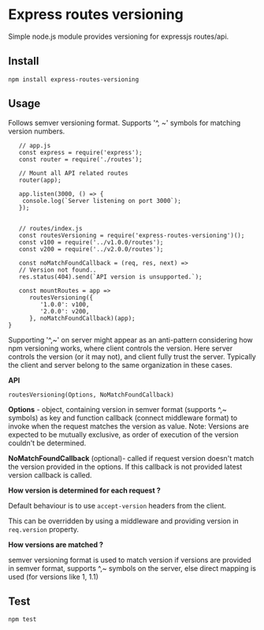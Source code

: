 # Express routes versioning

Simple node.js module provides versioning for expressjs routes/api.

## Install
`npm install express-routes-versioning`

## Usage

Follows semver versioning format. Supports '^, ~' symbols for matching version numbers.

```
   // app.js
   const express = require('express');
   const router = require('./routes');

   // Mount all API related routes
   router(app);

   app.listen(3000, () => {
    console.log(`Server listening on port 3000`);
   });


   // routes/index.js
   const routesVersioning = require('express-routes-versioning')();
   const v100 = require('../v1.0.0/routes');
   const v200 = require('../v2.0.0/routes');

   const noMatchFoundCallback = (req, res, next) =>
   // Version not found..
   res.status(404).send(`API version is unsupported.`);

   const mountRoutes = app =>
      routesVersioning({
         '1.0.0': v100,
         '2.0.0': v200,
      }, noMatchFoundCallback)(app);
}

```
Supporting '^,~' on server might appear as an anti-pattern considering how npm versioning works, where client controls the version. Here server controls the version (or it may not), and client fully trust the server. Typically the client and server belong to the same organization in these cases.

**API**

`routesVersioning(Options, NoMatchFoundCallback)`

**Options** - object, containing version in semver format (supports ^,~ symbols) as key and function callback (connect middleware format) to invoke when the request matches the version as value. Note: Versions are expected to be mutually exclusive, as order of execution of the version couldn't be determined.

**NoMatchFoundCallback** (optional)- called if request version doesn't match the version provided in the options. If this callback is not provided latest version callback is called.


**How version is determined for each request ?**

Default behaviour is to use `accept-version` headers from the client.

This can be overridden by using a middleware and providing version in `req.version` property.

**How versions are matched ?**

semver versioning format is used to match version if versions are provided in semver format, supports ^,~ symbols on the server, else direct mapping is used (for versions like 1, 1.1)

## Test

`npm test`
